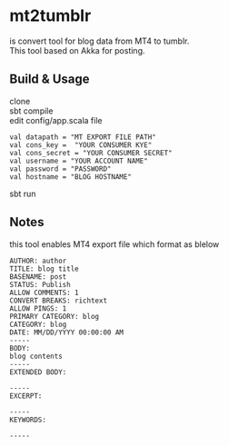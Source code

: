 # mt2tumblr
is convert tool for blog data from MT4 to tumblr.  
This tool based on Akka for posting.


## Build & Usage
clone  
sbt compile  
edit config/app.scala file 
 
    val datapath = "MT EXPORT FILE PATH"
    val cons_key =  "YOUR CONSUMER KYE"
    val cons_secret = "YOUR CONSUMER SECRET"
    val username = "YOUR ACCOUNT NAME"
    val password = "PASSWORD"
    val hostname = "BLOG HOSTNAME"

sbt run

## Notes

this tool enables MT4 export file which format as blelow
 
    AUTHOR: author
    TITLE: blog title
    BASENAME: post
    STATUS: Publish
    ALLOW COMMENTS: 1
    CONVERT BREAKS: richtext
    ALLOW PINGS: 1
    PRIMARY CATEGORY: blog
    CATEGORY: blog
    DATE: MM/DD/YYYY 00:00:00 AM
    -----
    BODY:
    blog contents
    -----
    EXTENDED BODY:
    
    -----
    EXCERPT:
    
    -----
    KEYWORDS:
    
    -----


